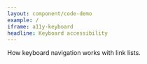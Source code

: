 ```yaml
---
layout: component/code-demo
example: /
iframe: a11y-keyboard
headline: Keyboard accessibility
---
```



How keyboard navigation works with link lists.
